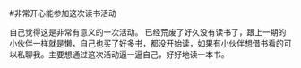 #非常开心能参加这次读书活动

自己觉得这是非常有意义的一次活动。
已经荒废了好久没有读书了，跟上一期的小伙伴一样就是懒，自己也买了好多书，都没开始读，如果有小伙伴想借书看的可以私聊我。主要想通过这次活动逼一逼自己，好好地读一本书。